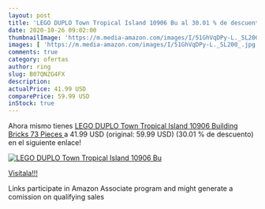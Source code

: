 ```yaml
---
layout: post
title: 'LEGO DUPLO Town Tropical Island 10906 Bu al 30.01 % de descuento'
date: 2020-10-26 09:02:00
thumbnailImage: 'https://m.media-amazon.com/images/I/51GhVqDPy-L._SL200_.jpg'
images: [ 'https://m.media-amazon.com/images/I/51GhVqDPy-L._SL200_.jpg' ]
comments: true
category: ofertas
author: ring
slug: B07QNZG4FX
description:
actualPrice: 41.99 USD
comparePrice: 59.99 USD
inStock: true
---
```


Ahora mismo tienes [LEGO DUPLO Town Tropical Island 10906 Building Bricks  73 Pieces ](https://www.amazon.com/dp/B07QNZG4FX/?tag=tolees-20) a 41.99 USD (original: 59.99 USD) (30.01 %  de descuento) en el siguiente enlace!

[![LEGO DUPLO Town Tropical Island 10906 Bu](https://m.media-amazon.com/images/I/51GhVqDPy-L._SL200_.jpg)](https://www.amazon.com/dp/B07QNZG4FX/?tag=tolees-20)

[Visítala!!!](https://www.amazon.com/dp/B07QNZG4FX/?tag=tolees-20)

Links participate in Amazon Associate program and might generate a comission on qualifying sales
